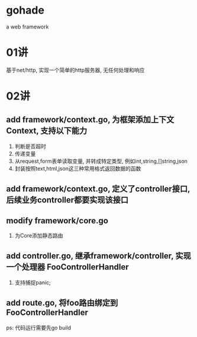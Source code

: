 # gohade
a web framework

# 01讲
基于net/http, 实现一个简单的http服务器, 无任何处理和响应

# 02讲
## add framework/context.go, 为框架添加上下文Context, 支持以下能力
  1. 判断是否超时
  2. 传递变量
  3. 从request,form表单读取变量, 并转成特定类型, 例如int,string,[]string,json
  4. 封装按照text,html,json这三种常用格式返回数据的函数

## add framework/context.go, 定义了controller接口, 后续业务controller都要实现该接口

## modify framework/core.go
   1. 为Core添加静态路由


## add controller.go, 继承framework/controller, 实现一个处理器 FooControllerHandler
   1. 支持捕捉panic;

## add route.go, 将foo路由绑定到 FooControllerHandler

ps: 代码运行需要先go build